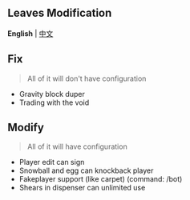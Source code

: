 Leaves Modification
--------

**English** | [中文](https://github.com/LeavesMC/Leaves/blob/master/docs/MODIFICATION_cn.md)

## Fix

> All of it will don't have configuration

- Gravity block duper
- Trading with the void

## Modify

> All of it will have configuration

- Player edit can sign
- Snowball and egg can knockback player
- Fakeplayer support (like carpet) (command: /bot)
- Shears in dispenser can unlimited use